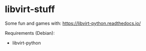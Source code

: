 # libvirt-stuff

Some fun and games with: https://libvirt-python.readthedocs.io/

Requirements (Debian):

- libvirt-python
